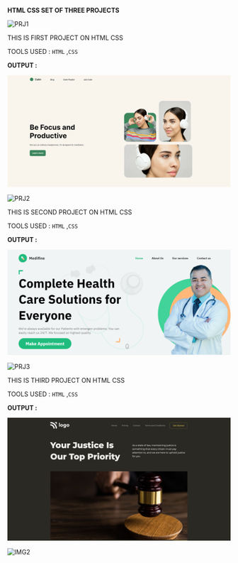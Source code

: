 **HTML CSS SET OF THREE PROJECTS**

![PRJ1](https://img.shields.io/badge/PROJECT-01-red)

THIS IS FIRST PROJECT ON HTML CSS

TOOLS USED : `HTML` ,`CSS`

**OUTPUT :**

![IMG1](FSJS%202.0%20Project%2001/output.png)


![PRJ2](https://img.shields.io/badge/PROJECT-02-red)

THIS IS SECOND PROJECT ON HTML CSS

TOOLS USED : `HTML` ,`CSS`

**OUTPUT :**

![IMG1](FSJS%202.0%20Project%2002/output.png)


![PRJ3](https://img.shields.io/badge/PROJECT-03-red)

THIS IS THIRD PROJECT ON HTML CSS

TOOLS USED : `HTML` ,`CSS`

**OUTPUT :**

![IMG1](FSJS%202.0%20Project%2003/Output.png)



![IMG2](https://img.shields.io/badge/BY-KAPIL%20SARKAR-yellow)